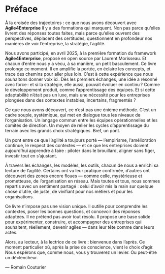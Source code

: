 # Préface

À la croisée des trajectoires : ce que nous avons découvert avec **Agile4Enterprise**
Il y a des formations qui marquent. Non pas parce qu’elles livrent des réponses toutes faites, mais parce qu’elles ouvrent des perspectives, déplacent des certitudes, questionnent en profondeur nos manières de voir l’entreprise, la stratégie, l’agilité.

Nous avons participé, en avril 2025, à la première formation du framework **Agile4Enterprise**, proposé en open source par Laurent Morisseau. Et chacun d’entre nous y a vécu, à sa manière, un petit basculement. Ce livre prolonge ce moment. Il en amplifie la portée, en éclaire les concepts, et trace des chemins pour aller plus loin. C’est à cette expérience que nous souhaitons donner voix ici.
Dès les premiers échanges, une idée a résonné avec force : et si la stratégie, elle aussi, pouvait évoluer en continu ? Comme le développement produit, comme l’apprentissage des équipes. Et si cette adaptabilité n’était pas un luxe, mais une nécessité pour les entreprises plongées dans des contextes instables, incertains, fragmentés ?

Ce que nous avons découvert, ce n’est pas une énième méthode. C’est un cadre souple, systémique, qui met en dialogue tous les niveaux de l’organisation. Un langage commun entre les équipes opérationnelles et les comités de direction. Un moyen de relier les cycles d’apprentissage du terrain avec les grands choix stratégiques. Bref, un pont.

Un pont entre ce que l’agilité a toujours porté — l’empirisme, l’amélioration continue, le respect des contextes — et ce que les entreprises doivent aujourd’hui apprendre à faire : piloter dans le brouillard, aligner sans figer, investir tout en s’ajustant.

À travers les échanges, les modèles, les outils, chacun de nous a enrichi sa lecture de l’agilité. Certains ont vu leur pratique confirmée, d’autres ont découvert des zones encore floues — comme celle, mystérieuse et prometteuse, de l’organisation en réseau. Mais toutes et tous, nous sommes repartis avec un sentiment partagé : celui d’avoir mis la main sur quelque chose d’utile, de juste, de vivifiant pour nos métiers et pour les organisations.

Ce livre n’impose pas une vision unique. Il outille pour comprendre les contextes, poser les bonnes questions, et concevoir des réponses adaptées. Il ne prétend pas avoir tout résolu. Il propose une base solide pour expérimenter, construire, et accompagner des entreprises qui souhaitent, réellement, devenir agiles — dans leur tête comme dans leurs actes.

Alors, au lecteur, à la lectrice de ce livre : bienvenue dans l’après. Ce moment particulier où, après la prise de conscience, vient le choix d’agir. Nous espérons que, comme nous, vous y trouverez un levier. Ou peut-être un déclencheur.

— Romain Couturier